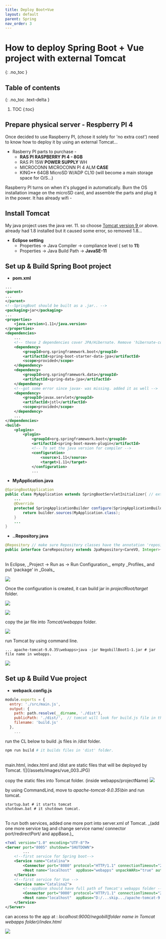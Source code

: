 ```yaml
---
title: Deploy Boot+Vue
layout: default
parent: Spring
nav_order: 3
---
```


# How to deploy Spring Boot + Vue project with external Tomcat 
{: .no_toc }

## Table of contents
{: .no_toc .text-delta }

1. TOC
{:toc}

## Prepare physical server - Respberry PI 4 
Once decided to use Raspberry PI, (chose it solely for 'no extra cost')  need to know how to deploy it by using an external Tomcat...

* Rasberry PI parts to purchase - 
	* **RAS PI RASPBERRY PI 4 - 8GB**  
	* RAS PI 15W **POWER SUPPLY** WH
	* MICROCONN MICROCONN PI 4 ALM **CASE**
	* KING** 64GB MicroSD W/ADP CL10 (will become a main storage space for O/S...)

Raspberry PI turns on when it's plugged in automatically. 
Burn the OS installation image on the microSD card, and assemble the parts and plug it in the power.
It has already wifi -

## Install Tomcat 
My java project uses the java ver. 11. so choose [Tomcat version 9 ](https://tomcat.apache.org/download-90.cgi)or above.
already had 1.8 installed but it caused some error, so removed 1.8...

* **Eclipse setting** 
	* Properties -> Java Compiler -> compliance level  ( set to **11**)
	* Properties -> Java Build Path -> **JavaSE-11**

## Set up & Build Spring Boot project  

* **pom.xml**

```xml
...
<parent>
...
</parent>
<!--SpringBoot should be built as a .jar.. -->
<packaging>jar</packaging>
...
<properties>
	<java.version>1.11</java.version>
</properties>
<dependencies>
	...
	<!-- these 2 dependencies cover JPA/Hibernate. Remove 'hibernate-core' and 'hibernate-entitymanager' to avoid conflict. -->
	<dependency>
		<groupId>org.springframework.boot</groupId>
		<artifactId>spring-boot-starter-data-jpa</artifactId>
		<scope>provided</scope>
	</dependency>
	<dependency>
		<groupId>org.springframework.data</groupId>
		<artifactId>spring-data-jpa</artifactId>
	</dependency>
	<!--got some error since javax- was missing. added it as well -->	
	<dependency>
		<groupId>javax.servlet</groupId>
		<artifactId>jstl</artifactId>
		<scope>provided</scope> 
	</dependency>
	...
</dependencies>
<build>
	<plugins>
		<plugin>
			<groupId>org.springframework.boot</groupId>
			<artifactId>spring-boot-maven-plugin</artifactId>
			<!-- To set the java version for compiler -->
			<configuration>
				<source>1.11</source>
				<target>1.11</target>
			</configuration>
			...
```


* **MyApplication.java**

```java
@SpringBootApplication
public class MyApplication extends SpringBootServletInitializer{ // extends SpringBootServletInitializer for external deployment 
	...
	@Override
	protected SpringApplicationBuilder configure(SpringApplicationBuilder builder) {
		return builder.sources(MyApplication.class);
	}
	...
}
```

* **..Repository.java**

```java
@Repository // make sure Repository classes have the annotation 'repository'
public interface CareRepository extends JpaRepository<CareVO, Integer>{ ...
```

<br/>
In Eclipse, _Project -> Run as -> Run Configuration_, empty _Profiles_ and put 'package' in _Goals_

![](/assets/images/spring_002.JPG )

Once the configuration is created, it can build jar in _projectRoot/target_ folder.

![](/assets/images/spring_003.JPG)

![](/assets/images/spring_004.JPG)

copy the jar file into _Tomcat/webapps_  folder.

![](/assets/images/spring_005.JPG)


run Tomcat by using command line.
```shell
... apache-tomcat-9.0.35\webapps>java -jar NegobillBoot1-1.jar # jar file name in webapps.
```
![](/assets/images/spring_006.JPG)

## Set up & Build Vue project
* **webpack.config.js**

```js
module.exports = {
  entry: './src/main.js',
  output: {
    path: path.resolve(__dirname, './dist'),
    publicPath: './dist/',  // tomcat will look for build.js file in the child folder 'dist' of the folder index.html located.
	filename: 'build.js'
  },
	...
```

run the CL below to build .js files in /dist folder.

```powershell
npm run build # it builds files in 'dist' folder.
```

<br/>
main.html, index.html and /dist are static files that will be deployed by Tomcat.
![](/assets/images/vue_003.JPG)

copy the static files into Tomcat folder. (inside webapps/projectName)
![](/assets/images/vue_004.JPG)

by using CommandLind, move to _apache-tomcat-9.0.35\bin_ and run tomcat.

```shell
startup.bat # it starts tomcat 
shutdown.bat # it shutdown tomcat.
```

<br/>
To run both services, added one more port into server.xml of Tomcat. _(add one more service tag and change service name/ connector port/redirectPort/ and appBase.)_

```xml
<?xml version="1.0" encoding="UTF-8"?>
<Server port="8005" shutdown="SHUTDOWN">
		...
	<!--first service for Spring boot-->
	<Service name="Catalina">
		<Connector port="8080" protocol="HTTP/1.1" connectionTimeout="20000" redirectPort="8442" />...
		<Host name="localhost"  appBase="webapps" unpackWARs="true" autoDeploy="true">...
	</Service>
	<!--first service for Vue -->
	<Service name="Catalina2">
		<!--appBase should have full path of Tomcat's webapps folder -->
		<Connector port="9000" protocol="HTTP/1.1" connectionTimeout="20000" redirectPort="8443" />...
		<Host name="localhost"  appBase="D:/...skip.../apache-tomcat-9.0.35/webapps/negobill" unpackWARs="true" autoDeploy="true">...
	</Service>
</Server>		
```

can access to the app at : _localhost:9000/negobill(folder name in Tomcat webapps folder)/index.html_

![](/assets/images/vue_005.JPG)
